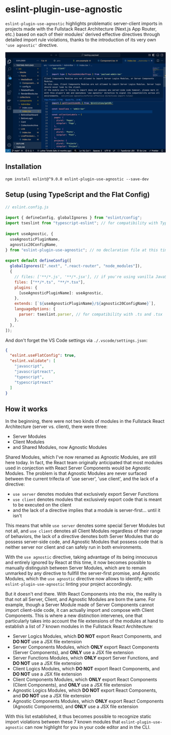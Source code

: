 # eslint-plugin-use-agnostic

`eslint-plugin-use-agnostic` highlights problematic server-client imports in projects made with the Fullstack React Architecture (Next.js App Router, etc.) based on each of their modules' derived effective directives through detailed import rule violations, thanks to the introduction of its very own `'use agnostic'` directive.

![Intro example of linting with the use-agnostic ESLint plugin including the suggestion to use the 'use agnostic' directive.](./assets/README/example-screenshot.png)

## Installation

```
npm install eslint@^9.0.0 eslint-plugin-use-agnostic --save-dev
```

## Setup (using TypeScript and the Flat Config)

```js
// eslint.config.js

import { defineConfig, globalIgnores } from "eslint/config";
import tseslint from "typescript-eslint"; // for compatibility with TypeScript, not included as a devDependency

import useAgnostic, {
  useAgnosticPluginName,
  agnostic20ConfigName,
} from "eslint-plugin-use-agnostic"; // no declaration file at this time

export default defineConfig([
  globalIgnores([".next", ".react-router", "node_modules"]),
  {
    // files: ['**/*.js', '**/*.jsx'], // if you're using vanilla JavaScript
    files: ["**/*.ts", "**/*.tsx"],
    plugins: {
      [useAgnosticPluginName]: useAgnostic,
    },
    extends: [`${useAgnosticPluginName}/${agnostic20ConfigName}`],
    languageOptions: {
      parser: tseslint.parser, // for compatibility with .ts and .tsx
    },
  },
]);
```

And don't forget the VS Code settings via `./.vscode/settings.json`:

```json
{
  "eslint.useFlatConfig": true,
  "eslint.validate": [
    "javascript",
    "javascriptreact",
    "typescript",
    "typescriptreact"
  ]
}
```

## How it works

In the beginning, there were not two kinds of modules in the Fullstack React Architecture (server vs. client), there were three:

- Server Modules
- Client Modules
- and Shared Modules, now Agnostic Modules

Shared Modules, which I've now renamed as Agnostic Modules, are still here today. In fact, the React team originally anticipated that most modules used in conjection with React Server Components would be Agnostic Modules. The problem is that Agnostic Modules are never surfaced between the current trifecta of 'use server', 'use client', and the lack of a directive:

- `use server` denotes modules that exclusively export Server Functions
- `use client` denotes modules that exclusively export code that is meant to be executed on the client
- and the lack of a directive implies that a module is server-first... until it isn't

This means that while `use server` denotes some special Server Modules but not all, and `use client` denotes all Client Modules regardless of their range of behaviors, the lack of a directive denotes both Server Modules that do possess server-side code, and Agnostic Modules that possess code that is neither server nor client and can safely run in both environments.

With the `use agnostic` directive, taking advantage of its being innocuous and entirely ignored by React at this time, it now becomes possible to manually distinguish between Server Modules, which are to remain unmarked by any directive to fullfill the server-first promise, and Agnostic Modules, which the `use agnostic` directive now allows to identify; with `eslint-plugin-use-agnostic` linting your project accordingly.

But it doesn't end there. With React Components into the mix, the reality is that not all Server, Client, and Agnostic Modules are born the same. For example, though a Server Module made of Server Components cannot import client-side code, it can actually import and compose with Client Components. This is where a new distinction intervenes, one that particularly takes into account the file extensions of the modules at hand to establish a list of 7 known modules in the Fullstack React Architecture:

- Server Logics Modules, which **DO NOT** export React Components, and **DO NOT** use a JSX file extension
- Server Components Modules, which **ONLY** export React Components (Server Components), and **ONLY** use a JSX file extension
- Server Functions Modules, which **ONLY** export Server Functions, and **DO NOT** use a JSX file extension
- Client Logics Modules, which **DO NOT** export React Components, and **DO NOT** use a JSX file extension
- Client Components Modules, which **ONLY** export React Components (Client Components), and **ONLY** use a JSX file extension
- Agnostic Logics Modules, which **DO NOT** export React Components, and **DO NOT** use a JSX file extension
- Agnostic Components Modules, which **ONLY** export React Components (Agnostic Components), and **ONLY** use a JSX file extension

With this list established, it thus becomes possible to recognize static import violations between these 7 known modules that `eslint-plugin-use-agnostic` can now highlight for you in your code editor and in the CLI.
